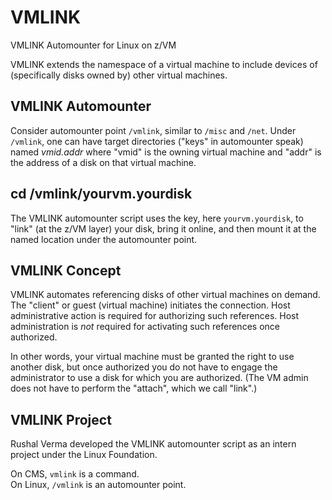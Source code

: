 # VMLINK

VMLINK Automounter for Linux on z/VM

VMLINK extends the namespace of a virtual machine to include 
devices of (specifically disks owned by) other virtual machines.

## VMLINK Automounter

Consider automounter point `/vmlink`, similar to `/misc` and `/net`.
Under `/vmlink`, one can have target directories ("keys" in automounter
speak) named *vmid.addr* where "vmid" is the owning virtual machine
and "addr" is the address of a disk on that virtual machine.

## cd /vmlink/yourvm.yourdisk

The VMLINK automounter script uses the key, here `yourvm.yourdisk`,
to "link" (at the z/VM layer) your disk, bring it online,
and then mount it at the named location under the automounter point.

## VMLINK Concept

VMLINK automates referencing disks of other virtual machines on demand.
The "client" or guest (virtual machine) initiates the connection.
Host administrative action is required for authorizing such references.
Host administration is *not* required for activating such references once authorized.

In other words, your virtual machine must be granted the right
to use another disk, but once authorized you do not have to engage
the administrator to use a disk for which you are authorized.
(The VM admin does not have to perform the "attach", which we call "link".)

## VMLINK Project

Rushal Verma developed the VMLINK automounter script
as an intern project under the Linux Foundation.

On CMS, `vmlink` is a command. <br/>
On Linux, `/vmlink` is an automounter point.


